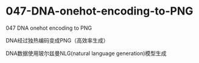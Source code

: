 # 047-DNA-onehot-encoding-to-PNG

047 DNA onehot encoding to PNG

DNA经过独热编码变成PNG（高效率生成）

DNA数据使用玻尔兹曼NLG(natural language generation)模型生成
